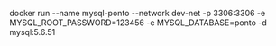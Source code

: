 docker run --name mysql-ponto --network dev-net -p 3306:3306 -e MYSQL_ROOT_PASSWORD=123456 -e MYSQL_DATABASE=ponto -d mysql:5.6.51
